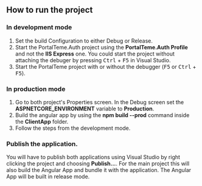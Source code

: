 ## How to run the project

### In development mode
1. Set the build Configuration to either Debug or Release.
2. Start the PortalTeme.Auth project using the **PortalTeme.Auth Profile** and not the **IIS Express** one. You could start the project without attaching the debuger by pressing <kbd>Ctrl</kbd> + <kbd>F5</kbd> in Visual Studio.
3. Start the PortalTeme project with or without the debugger (<kbd>F5</kbd> or <kbd>Ctrl</kbd> + <kbd>F5</kbd>).

### In production mode
1. Go to both project's Properties screen. In the Debug screen set the **ASPNETCORE_ENVIRONMENT** variable to **Production**.
2. Build the angular app by using the **npm build --prod** command inside the **ClientApp** folder.
3. Follow the steps from the development mode.

### Publish the application.
You will have to publish both applications using Visual Studio by right clicking the project and choosing **Publish...**. For the main project this will also build the Angular App and bundle it with the application. The Angular App will be built in release mode. 
